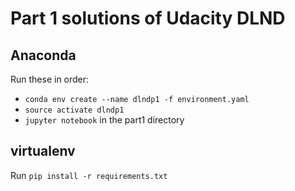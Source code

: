 # Part 1 solutions of Udacity DLND

## Anaconda
Run these in order: 

* `conda env create --name dlndp1 -f environment.yaml`
* `source activate dlndp1`
* `jupyter notebook` in the part1 directory

## virtualenv
Run `pip install -r requirements.txt`


